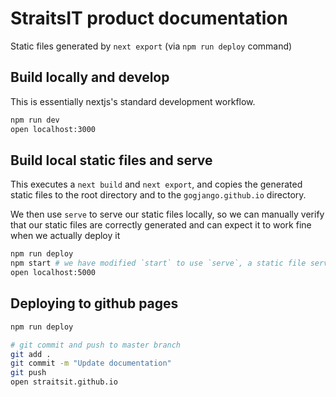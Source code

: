# StraitsIT product documentation

Static files generated by `next export` (via `npm run deploy` command)

## Build locally and develop

This is essentially nextjs's standard development workflow.

```bash
npm run dev
open localhost:3000
```

## Build local static files and serve

This executes a `next build` and `next export`, and copies the generated static files to the root directory and to the `gogjango.github.io` directory.

We then use `serve` to serve our static files locally, so we can manually verify that our static files are correctly generated and can expect it to work fine when we actually deploy it

```bash
npm run deploy
npm start # we have modified `start` to use `serve`, a static file server
open localhost:5000
```

## Deploying to github pages

```bash
npm run deploy

# git commit and push to master branch
git add .
git commit -m "Update documentation"
git push
open straitsit.github.io 
```